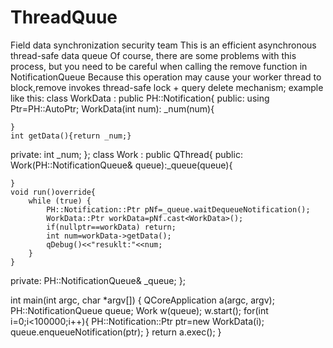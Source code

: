 # ThreadQuue
Field data synchronization security team
This is an efficient asynchronous thread-safe data queue
Of course, there are some problems with this process, but you need to be careful when calling the remove function in NotificationQueue
Because this operation may cause your worker thread to block,remove invokes thread-safe lock + query delete mechanism;
example like this:
class WorkData : public PH::Notification{
public:
    using Ptr=PH::AutoPtr<WorkData>;
    WorkData(int num):
        _num(num){

    }
    int getData(){return _num;}
private:
    int _num;
};
class Work : public QThread{
public:
    Work(PH::NotificationQueue& queue):_queue(queue){

    }
    void run()override{
        while (true) {
            PH::Notification::Ptr pNf=_queue.waitDequeueNotification();
            WorkData::Ptr workData=pNf.cast<WorkData>();
            if(nullptr==workData) return;
            int num=workData->getData();
            qDebug()<<"resuklt:"<<num;
        }
    }

private:
    PH::NotificationQueue& _queue;
};

int main(int argc, char *argv[])
{
    QCoreApplication a(argc, argv);
    PH::NotificationQueue queue;
    Work w(queue);
    w.start();
    for(int i=0;i<100000;i++){
        PH::Notification::Ptr ptr=new WorkData(i);
        queue.enqueueNotification(ptr);
    }
    return a.exec();
}
